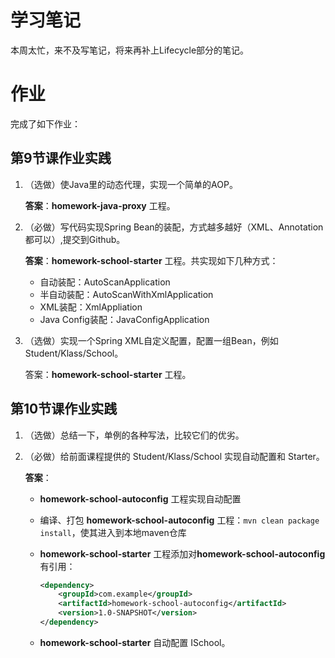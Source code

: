 # 学习笔记

本周太忙，来不及写笔记，将来再补上Lifecycle部分的笔记。



# 作业

完成了如下作业：

## 第9节课作业实践

1. （选做）使Java里的动态代理，实现一个简单的AOP。

    **答案**：**homework-java-proxy** 工程。

2. （必做）写代码实现Spring Bean的装配，方式越多越好（XML、Annotation都可以）,提交到Github。

    **答案**：**homework-school-starter**  工程。共实现如下几种方式：

    - 自动装配：AutoScanApplication
    - 半自动装配：AutoScanWithXmlApplication
    - XML装配：XmlAppliation
    - Java Config装配：JavaConfigApplication

    

3. （选做）实现一个Spring XML自定义配置，配置一组Bean，例如Student/Klass/School。

    答案：**homework-school-starter**  工程。



## 第10节课作业实践

1. （选做）总结一下，单例的各种写法，比较它们的优劣。

2. （必做）给前面课程提供的 Student/Klass/School 实现自动配置和 Starter。

    **答案**：

    - **homework-school-autoconfig** 工程实现自动配置

    - 编译、打包 **homework-school-autoconfig** 工程：`mvn clean package install`，使其进入到本地maven仓库

    - **homework-school-starter** 工程添加对**homework-school-autoconfig**有引用：

        ```xml
        <dependency>
            <groupId>com.example</groupId>
            <artifactId>homework-school-autoconfig</artifactId>
            <version>1.0-SNAPSHOT</version>
        </dependency>
        ```

    - **homework-school-starter** 自动配置 ISchool。

